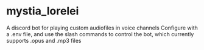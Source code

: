 # mystia_lorelei

A discord bot for playing custom audiofiles in voice channels
Configure with a .env file, and use the slash commands to control the bot, which currently supports .opus and .mp3 files
